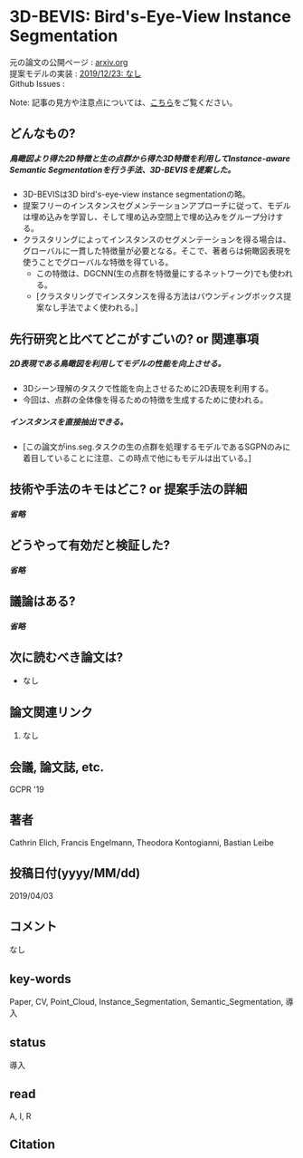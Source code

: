 # 3D-BEVIS: Bird's-Eye-View Instance Segmentation

元の論文の公開ページ : [arxiv.org](https://arxiv.org/pdf/1904.02199.pdf)  
提案モデルの実装 : [2019/12/23: なし]()  
Github Issues : []()  

Note: 記事の見方や注意点については、[こちら](/)をご覧ください。

## どんなもの?
##### 鳥瞰図より得た2D特徴と生の点群から得た3D特徴を利用してInstance-aware Semantic Segmentationを行う手法、3D-BEVISを提案した。
- 3D-BEVISは3D bird's-eye-view instance segmentationの略。
- 提案フリーのインスタンスセグメンテーションアプローチに従って、モデルは埋め込みを学習し、そして埋め込み空間上で埋め込みをグループ分けする。
- クラスタリングによってインスタンスのセグメンテーションを得る場合は、グローバルに一貫した特徴量が必要となる。そこで、著者らは俯瞰図表現を使うことでグローバルな特徴を得ている。
  - この特徴は、DGCNN(生の点群を特徴量にするネットワーク)でも使われる。
  - [クラスタリングでインスタンスを得る方法はバウンディングボックス提案なし手法でよく使われる。]

## 先行研究と比べてどこがすごいの? or 関連事項
##### 2D表現である鳥瞰図を利用してモデルの性能を向上させる。
- 3Dシーン理解のタスクで性能を向上させるために2D表現を利用する。
- 今回は、点群の全体像を得るための特徴を生成するために使われる。

##### インスタンスを直接抽出できる。
- [この論文がins.seg.タスクの生の点群を処理するモデルであるSGPNのみに着目していることに注意、この時点で他にもモデルは出ている。]

## 技術や手法のキモはどこ? or 提案手法の詳細
##### 省略

## どうやって有効だと検証した?
##### 省略

## 議論はある?
##### 省略

## 次に読むべき論文は?
- なし

## 論文関連リンク
1. なし

## 会議, 論文誌, etc.
GCPR '19

## 著者
Cathrin Elich, Francis Engelmann, Theodora Kontogianni, Bastian Leibe

## 投稿日付(yyyy/MM/dd)
2019/04/03

## コメント
なし

## key-words
Paper, CV, Point_Cloud, Instance_Segmentation, Semantic_Segmentation, 導入

## status
導入

## read
A, I, R

## Citation
